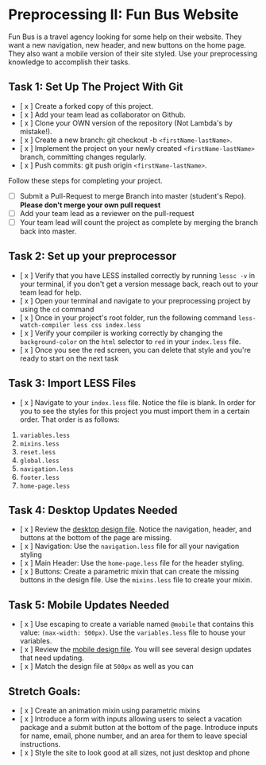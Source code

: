 # Preprocessing II: Fun Bus Website

Fun Bus is a travel agency looking for some help on their website.  They want a new navigation, new header, and new buttons on the home page. They also want a mobile version of their site styled.  Use your preprocessing knowledge to accomplish their tasks.

## Task 1: Set Up The Project With Git

- [ x ] Create a forked copy of this project.
- [ x ] Add your team lead as collaborator on Github.
- [ x ] Clone your OWN version of the repository (Not Lambda's by mistake!).
- [ x ] Create a new branch: git checkout -b `<firstName-lastName>`.
- [ x ] Implement the project on your newly created `<firstName-lastName>` branch, committing changes regularly.
- [ x ] Push commits: git push origin `<firstName-lastName>`.
 
Follow these steps for completing your project.

- [ ] Submit a Pull-Request to merge <firstName-lastName> Branch into master (student's  Repo). **Please don't merge your own pull request**
- [ ] Add your team lead as a reviewer on the pull-request
- [ ] Your team lead will count the project as complete by merging the branch back into master.

## Task 2: Set up your preprocessor
* [ x ] Verify that you have LESS installed correctly by running `lessc -v` in your terminal, if you don't get a version message back, reach out to your team lead for help.
* [ x ] Open your terminal and navigate to your preprocessing project by using the `cd` command
* [ x ] Once in your project's root folder, run the following command `less-watch-compiler less css index.less`
* [ x ] Verify your compiler is working correctly by changing the `background-color` on the `html` selector to `red` in your `index.less` file.
* [ x ] Once you see the red screen, you can delete that style and you're ready to start on the next task

## Task 3: Import LESS Files

* [ x ] Navigate to your `index.less` file. Notice the file is blank.  In order for you to see the styles for this project you must import them in a certain order.  That order is as follows:

1. `variables.less`
2. `mixins.less`
3. `reset.less`
4. `global.less`
5. `navigation.less`
6. `footer.less`
7. `home-page.less`


## Task 4: Desktop Updates Needed
* [ x ] Review the [desktop design file](design-files/fun-bus-desktop.png).  Notice the navigation, header, and buttons at the bottom of the page are missing.
* [ x ] Navigation: Use the `navigation.less` file for all your navigation styling
* [ x ] Main Header: Use the `home-page.less` file for the header styling.
* [ x ] Buttons: Create a parametric mixin that can create the missing buttons in the design file. Use the `mixins.less` file to create your mixin.


## Task 5: Mobile Updates Needed
* [ x ] Use escaping to create a variable named `@mobile` that contains this value: `(max-width: 500px)`.  Use the `variables.less` file to house your variables.
* [ x ] Review the [mobile design file](design-files/fun-bus-mobile.png). You will see several design updates that need updating. 
* [ x ] Match the design file at `500px` as well as you can 

## Stretch Goals: 
* [ x ] Create an animation mixin using parametric mixins
* [ x ] Introduce a form with inputs allowing users to select a vacation package and a submit button at the bottom of the page. Introduce inputs for name, email, phone number, and an area for them to leave special instructions. 
* [ x ] Style the site to look good at all sizes, not just desktop and phone



